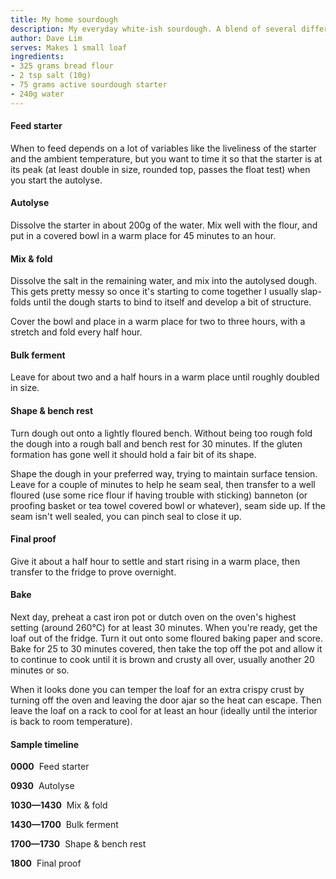 ```yaml
---
title: My home sourdough
description: My everyday white-ish sourdough. A blend of several different recipes and some suggestions from Vee.
author: Dave Lim
serves: Makes 1 small loaf
ingredients:
- 325 grams bread flour
- 2 tsp salt (10g)
- 75 grams active sourdough starter
- 240g water
---
```





#### Feed starter
When to feed depends on a lot of variables like the liveliness of the starter and the ambient temperature, but you want to time it so that the starter is at its peak (at least double in size, rounded top, passes the float test) when you start the autolyse.  

#### Autolyse
Dissolve the starter in about 200g of the water. Mix well with the flour, and put in a covered bowl in a warm place for 45 minutes to an hour.

#### Mix & fold
Dissolve the salt in the remaining water, and mix into the autolysed dough. This gets pretty messy so once it's starting to come together I usually slap-folds until the dough starts to bind to itself and develop a bit of structure.

Cover the bowl and place in a warm place for two to three hours, with a stretch and fold every half hour.

#### Bulk ferment
Leave for about two and a half hours in a warm place until roughly doubled in size.

#### Shape & bench rest
Turn dough out onto a lightly floured bench. Without being too rough fold the dough into a rough ball and bench rest for 30 minutes. If the gluten formation has gone well it should hold a fair bit of its shape.

Shape the dough in your preferred way, trying to maintain surface tension. Leave for a couple of minutes to help he seam seal, then transfer to a well floured (use some rice flour if having trouble with sticking) banneton (or proofing basket or tea towel covered bowl or whatever), seam side up. If the seam isn't well sealed, you can pinch seal to close it up.

#### Final proof
Give it about a half hour to settle and start rising in a warm place, then transfer to the fridge to prove overnight.

#### Bake
Next day, preheat a cast iron pot or dutch oven on the oven's highest setting (around 260°C) for at least 30 minutes. When you're ready, get the loaf out of the fridge. Turn it out onto some floured baking paper and score. Bake for 25 to 30 minutes covered, then take the top off the pot and allow it to continue to cook until it is brown and crusty all over, usually another 20 minutes or so.

When it looks done you can temper the loaf for an extra crispy crust by turning off the oven and leaving the door ajar so the heat can escape. Then leave the loaf on a rack to cool for at least an hour (ideally until the interior is back to room temperature).

#### Sample timeline

**0000** &nbsp;Feed starter

**0930** &nbsp;Autolyse

**1030—1430** &nbsp;Mix & fold

**1430—1700** &nbsp;Bulk ferment

**1700—1730** &nbsp;Shape & bench rest

**1800** &nbsp;Final proof
